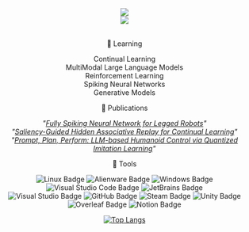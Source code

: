 
<div align="center"> <img src="https://github-readme-streak-stats.herokuapp.com/?user=thisisnotahuman&theme=dark&hide_border=true" /> </div>
<div align="center"> <img src="https://metrics.lecoq.io/thisisnotahuman?template=classic&config.timezone=Asia%2FShanghai"> </div>

<br />

<div align="center"> 
  
💪 Learning

Continual Learning <br />
MultiModal Large Language Models <br />
Reinforcement Learning <br />
Spiking Neural Networks <br />
Generative Models <br />

📜 Publications

*"[Fully Spiking Neural Network for Legged Robots](https://arxiv.org/abs/2310.05022)"* <br />
*"[Saliency-Guided Hidden Associative Replay for Continual Learning](https://arxiv.org/abs/2310.04334)"* <br />
*"[Prompt, Plan, Perform: LLM-based Humanoid Control via Quantized 
Imitation Learning](https://arxiv.org/abs/2309.11359)"* <br />

🧰 Tools

![Linux Badge](https://img.shields.io/badge/Linux-FCC624?logo=linux&logoColor=000&style=flat)
![Alienware Badge](https://img.shields.io/badge/Alienware-E2231A?logo=Alienware&logoColor=fff&style=flat)
![Windows Badge](https://img.shields.io/badge/Windows-0078D6?logo=windows&logoColor=fff&style=flat)
![Visual Studio Code Badge](https://img.shields.io/badge/Visual%20Studio%20Code-007ACC?logo=visualstudiocode&logoColor=fff&style=flat)
![JetBrains Badge](https://img.shields.io/badge/JetBrains-31A8FF?logo=JetBrains&logoColor=fff&style=flat) <br />
![Visual Studio Badge](https://img.shields.io/badge/Visual%20Studio-5C2D91?logo=visualstudio&logoColor=fff&style=flat)
![GitHub Badge](https://img.shields.io/badge/GitHub-181717?logo=github&logoColor=fff&style=flat)
![Steam Badge](https://img.shields.io/badge/Steam-00058B?logo=Steam&logoColor=fff&style=flat)
![Unity Badge](https://img.shields.io/badge/Unity-A23BCC?logo=Unity&logoColor=fff&style=flat)
![Overleaf Badge](https://img.shields.io/badge/Overleaf-E0271B?logo=Overleaf&logoColor=fff&style=flat)
![Notion Badge](https://img.shields.io/badge/Notion-C1303B?logo=Notion&logoColor=fff&style=flat)

[![Top Langs](https://github-readme-stats.vercel.app/api/top-langs/?username=thisisnotahuman&layout=donut&theme=radical&hide_border=true)](https://github.com/thisisnotahuman/thisisnotahuman)

</div>
